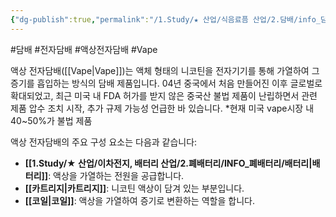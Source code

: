 ```yaml
---
{"dg-publish":true,"permalink":"/1.Study/★ 산업/식음료픔 산업/2.담배/info_담배/액상 전자담배/","created":"2024-11-20T21:02:28.226+09:00","updated":"2025-06-03T20:07:20.273+09:00"}
---
```


#담배  #전자담배 #액상전자담배 #Vape


액상 전자담배([[Vape\|Vape]])는 액체 형태의 니코틴을 전자기기를 통해 가열하여 그 증기를 흡입하는 방식의 담배 제품입니다. 04년 중국에서 처음 만들어진 이후 글로벌로 확대되었고, 최근 미국 내 FDA 허가를 받지 않은 중국산 불법 제품이 난립하면서 관련 제품 압수 조치 시작, 추가 규제 가능성 언급한 바 있습니다. 
*현재 미국 vape시장 내 40~50%가 불법 제품


액상 전자담배의 주요 구성 요소는 다음과 같습니다:

- **[[1.Study/★ 산업/이차전지, 배터리 산업/2.폐배터리/INFO_폐배터리/배터리\|배터리]]**: 액상을 가열하는 전원을 공급합니다.
- **[[카트리지\|카트리지]]**: 니코틴 액상이 담겨 있는 부분입니다.
- **[[코일\|코일]]**: 액상을 가열하여 증기로 변환하는 역할을 합니다.